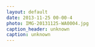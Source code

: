 ```yaml
---
layout: default
date: 2013-11-25 00-00-4
photo: IMG-20131125-WA0004.jpg
caption_header: unknown
caption: unknown
---
```

